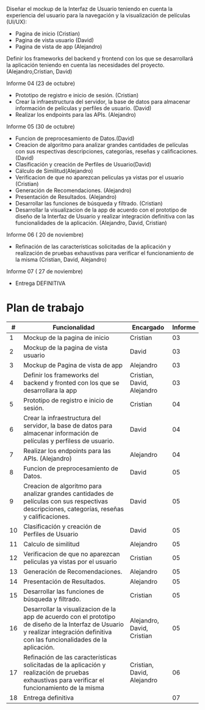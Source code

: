 Diseñar el mockup de la Interfaz de Usuario teniendo en cuenta la experiencia del usuario para la navegación y la visualización de películas (UI/UX):

- Pagina de inicio (Cristian)
- Pagina de vista usuario (David)
- Pagina de vista de app (Alejandro)

Definir los frameworks del backend y frontend con los que se desarrollará la aplicación teniendo en cuenta las necesidades del proyecto. (Alejandro,Cristian, David)

Informe 04 (23 de octubre)


- Prototipo de registro e inicio de sesión. (Cristian)
- Crear la infraestructura del servidor, la base de datos para almacenar información de películas y perfiles de usuario. (David)
- Realizar los endpoints para las APIs. (Alejandro)

Informe 05 (30 de octubre)


- Funcion de preprocesamiento de Datos.(David)
- Creacion de algoritmo para analizar grandes cantidades de películas con sus respectivas descripciones, categorías, reseñas y calificaciones. (David)
- Clasificación y creación de Perfiles de Usuario(David)
- Cálculo de Similitud(Alejandro)
- Verificacion de que no aparezcan peliculas ya vistas por el usuario (Cristian)
- Generación de Recomendaciones. (Alejandro)
- Presentación de Resultados. (Alejandro)
- Desarrollar las funciones de búsqueda y filtrado. (Cristian)
- Desarrollar la visualizacion de la app de acuerdo con el prototipo de diseño de la Interfaz de Usuario y realizar integración definitiva con las funcionalidades de la aplicación. (Alejandro, David, Cristian)

Informe 06 ( 20 de noviembre)


- Refinación de las características solicitadas de la aplicación y realización de pruebas exhaustivas para verificar el funcionamiento de la misma (Cristian, David, Alejandro)

Informe 07 ( 27 de noviembre)


- Entrega DEFINITIVA


# Plan de trabajo

| #  | Funcionalidad                                                                                                                                                  | Encargado | Informe |
|----|----------------------------------------------------------------------------------------------------------------------------------------------------------------|------------|---------|
| 1  | Mockup de la pagina de inicio                                                                                                                                  |Cristian|03|
| 2  | Mockup de la pagina de vista usuario                                                                                                                           |David|03|
| 3  | Mockup de Pagina de vista de app                                                                                                                               |Alejandro|03|
| 4  | Definir los frameworks del backend y fronted con los que se desarrollara la app                                                                                |Cristian, David, Alejandro|03|
| 5  | Prototipo de registro e inicio de sesión.                                                                                                                      |Cristian|04|
| 6  | Crear la infraestructura del servidor, la base de datos para almacenar información de películas y perfiless de usuario.                                        |David|04|         
| 7  | Realizar los endpoints para las APIs. (Alejandro)                                                                                                              |Alejandro|04|
| 8  | Funcion de preprocesamiento de Datos.                                                                                                                          |David |05|
| 9  | Creacion de algoritmo para analizar grandes cantidades de películas con sus respectivas descripciones, categorías, reseñas y  calificaciones.                  |David|05|    
| 10  | Clasificación y creación de Perfiles de Usuario                                                                                                               |David|05|
| 11  | Calculo de similitud |Alejandro|05|
| 12  | Verificacion de que no aparezcan peliculas ya vistas por el usuario |Cristian|05|
| 13  | Generación de Recomendaciones. |Alejandro|05|
| 14  | Presentación de Resultados. |Alejandro|05|
| 15  | Desarrollar las funciones de búsqueda y filtrado. |Cristian|05|
| 16  | Desarrollar la visualizacion de la app de acuerdo con el prototipo de diseño de la Interfaz de Usuario y realizar integración definitiva con las funcionalidades de la aplicación. |Alejandro, David, Cristian|05|
| 17  | Refinación de las características solicitadas de la aplicación y realización de pruebas exhaustivas para verificar el funcionamiento de la misma |Cristian, David, Alejandro|06|
| 18  | Entrega definitiva ||07|

